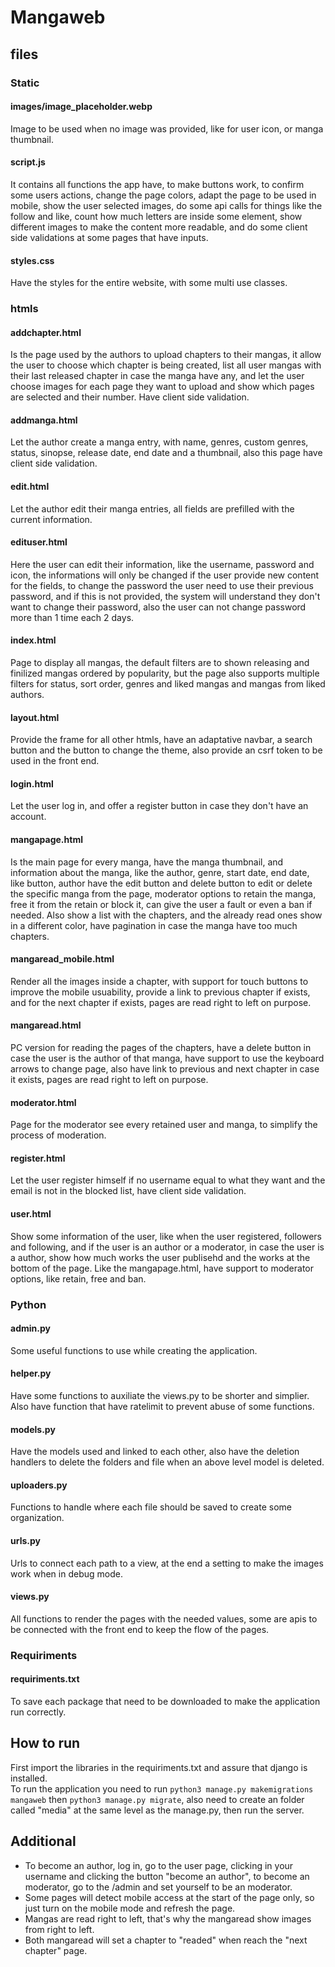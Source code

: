 # Mangaweb

## files
### Static
#### images/image_placeholder.webp
  Image to be used when no image was provided, like for user icon, or manga thumbnail.
#### script.js
  It contains all functions the app have, to make buttons work, to confirm some users actions, change the page colors, adapt the page to be used in mobile, show the user selected images, do some api calls for things like the follow and like, count how much letters are inside some element, show different images to make the content more readable, and do some client side validations at some pages that have inputs.
#### styles.css
  Have the styles for the entire website, with some multi use classes.
### htmls
#### addchapter.html
  Is the page used by the authors to upload chapters to their mangas, it allow the user to choose which chapter is being created, list all user mangas with their last released chapter in case the manga have any, and let the user choose images for each page they want to upload and show which pages are selected and their number. Have client side validation.
#### addmanga.html
  Let the author create a manga entry, with name, genres, custom genres, status, sinopse, release date, end date and a thumbnail, also this page have client side validation.
#### edit.html
  Let the author edit their manga entries, all fields are prefilled with the current information.
#### edituser.html
  Here the user can edit their information, like the username, password and icon, the informations will only be changed if the user provide new content for the fields, to change the password the user need to use their previous password, and if this is not provided, the system will understand they don't want to change their password, also the user can not change password more than 1 time each 2 days.
#### index.html
  Page to display all mangas, the default filters are to shown releasing and finilized mangas ordered by popularity, but the page also supports multiple filters for status, sort order, genres and liked mangas and mangas from liked authors.
#### layout.html
  Provide the frame for all other htmls, have an adaptative navbar, a search button and the button to change the theme, also provide an csrf token to be used in the front end.
#### login.html
  Let the user log in, and offer a register button in case they don't have an account.
#### mangapage.html
  Is the main page for every manga, have the manga thumbnail, and information about the manga, like the author, genre, start date, end date, like button, author have the edit button and delete button to edit or delete the specific manga from the page, moderator options to retain the manga, free it from the retain or block it, can give the user a fault or even a ban if needed. Also show a list with the chapters, and the already read ones show in a different color, have pagination in case the manga have too much chapters.
#### mangaread_mobile.html
  Render all the images inside a chapter, with support for touch buttons to improve the mobile usuability, provide a link to previous chapter if exists, and for the next chapter if exists, pages are read right to left on purpose.
#### mangaread.html
  PC version for reading the pages of the chapters, have a delete button in case the user is the author of that manga, have support to use the keyboard arrows to change page, also have link to previous and next chapter in case it exists, pages are read right to left on purpose.
#### moderator.html
  Page for the moderator see every retained user and manga, to simplify the process of moderation.
#### register.html
  Let the user register himself if no username equal to what they want and the email is not in the blocked list, have client side validation.
#### user.html
  Show some information of the user, like when the user registered, followers and following, and if the user is an author or a moderator, in case the user is a author, show how much works the user publisehd and the works at the bottom of the page. Like the mangapage.html, have support to moderator options, like retain, free and ban.
### Python
#### admin.py
  Some useful functions to use while creating the application.
#### helper.py
  Have some functions to auxiliate the views.py to be shorter and simplier. Also have function that have ratelimit to prevent abuse of some functions.
#### models.py
  Have the models used and linked to each other, also have the deletion handlers to delete the folders and file when an above level model is deleted.
#### uploaders.py
  Functions to handle where each file should be saved to create some organization.
#### urls.py
  Urls to connect each path to a view, at the end a setting to make the images work when in debug mode.
#### views.py
  All functions to render the pages with the needed values, some are apis to be connected with the front end to keep the flow of the pages.
### Requiriments
#### requiriments.txt
  To save each package that need to be downloaded to make the application run correctly.
## How to run
  First import the libraries in the requiriments.txt and assure that django is installed.    
  To run the application you need to run `python3 manage.py makemigrations mangaweb` then `python3 manage.py migrate`, also need to create an folder called "media" at the same level as the manage.py, then run the server.
## Additional
  + To become an author, log in, go to the user page, clicking in your username and clicking the button "become an author", to become an moderator, go to the /admin and set yourself to be an moderator.  
  + Some pages will detect mobile access at the start of the page only, so just turn on the mobile mode and refresh the page.  
  + Mangas are read right to left, that's why the mangaread show images from right to left.  
  + Both mangaread will set a chapter to "readed" when reach the "next chapter" page.
